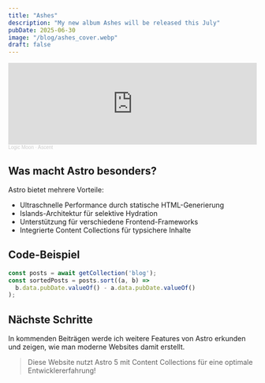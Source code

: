 ```yaml
---
title: "Ashes"
description: "My new album Ashes will be released this July"
pubDate: 2025-06-30
image: "/blog/ashes_cover.webp"
draft: false
---
```


<iframe width="100%" height="166" scrolling="no" frameborder="no" allow="autoplay" src="https://w.soundcloud.com/player/?url=https%3A//api.soundcloud.com/tracks/2120639838&color=%238b8080&auto_play=false&hide_related=true&show_comments=false&show_user=false&show_reposts=false&show_teaser=false"></iframe><div style="font-size: 10px; color: #cccccc;line-break: anywhere;word-break: normal;overflow: hidden;white-space: nowrap;text-overflow: ellipsis; font-family: Interstate,Lucida Grande,Lucida Sans Unicode,Lucida Sans,Garuda,Verdana,Tahoma,sans-serif;font-weight: 100;"><a href="https://soundcloud.com/logic-moon" title="Logic Moon" target="_blank" style="color: #cccccc; text-decoration: none;">Logic Moon</a> · <a href="https://soundcloud.com/logic-moon/ascent-chitra" title="Ascent" target="_blank" style="color: #cccccc; text-decoration: none;">Ascent</a></div>

## Was macht Astro besonders?

Astro bietet mehrere Vorteile:

- Ultraschnelle Performance durch statische HTML-Generierung
- Islands-Architektur für selektive Hydration
- Unterstützung für verschiedene Frontend-Frameworks
- Integrierte Content Collections für typsichere Inhalte

## Code-Beispiel

```javascript
const posts = await getCollection('blog');
const sortedPosts = posts.sort((a, b) => 
  b.data.pubDate.valueOf() - a.data.pubDate.valueOf()
);
```

## Nächste Schritte

In kommenden Beiträgen werde ich weitere Features von Astro erkunden und zeigen, wie man moderne Websites damit erstellt.

> Diese Website nutzt Astro 5 mit Content Collections für eine optimale Entwicklererfahrung!